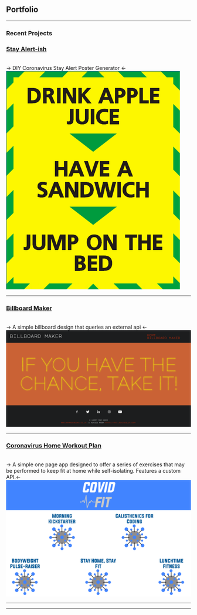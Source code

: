 ## Portfolio

---

### Recent Projects

### [Stay Alert-ish](/coronaposter/) 
<br> -> DIY Coronavirus Stay Alert Poster Generator <-
<img src="./images/coronacover.png"/>

---
### [Billboard Maker](/billboardmaker/) 
<br> -> A simple billboard design that queries an external api <-
<img src="./images/billboardcover.png"/>

---
### [Coronavirus Home Workout Plan](https://github.com/harrymandeveloper/workoutplan-backend) 
<br> -> A simple one page app designed to offer a series of exercises that may be performed to keep fit at home while self-isolating. Features a custom API.<-
<img src="./images/workoutplancover.png"/>

---



---

